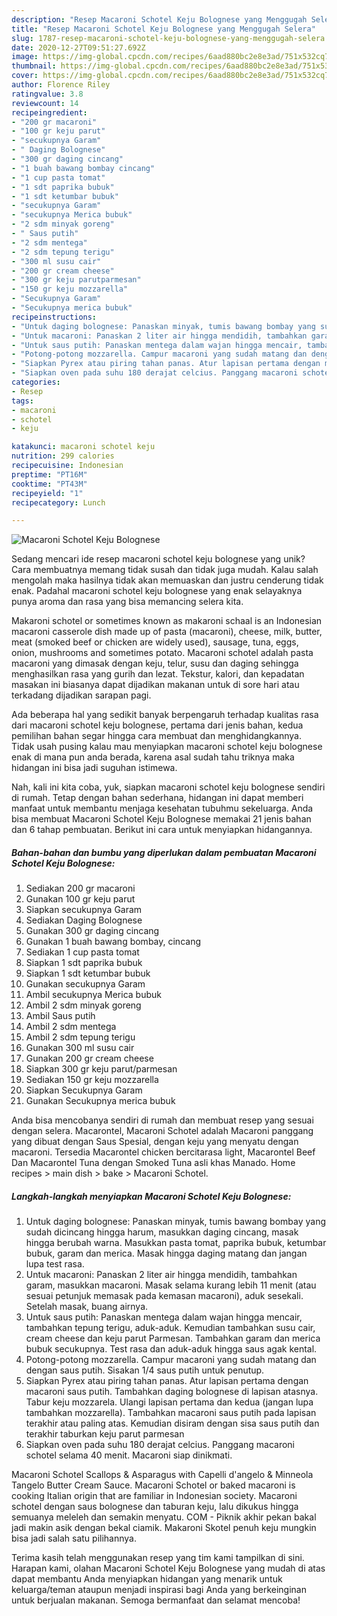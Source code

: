 ```yaml
---
description: "Resep Macaroni Schotel Keju Bolognese yang Menggugah Selera"
title: "Resep Macaroni Schotel Keju Bolognese yang Menggugah Selera"
slug: 1787-resep-macaroni-schotel-keju-bolognese-yang-menggugah-selera
date: 2020-12-27T09:51:27.692Z
image: https://img-global.cpcdn.com/recipes/6aad880bc2e8e3ad/751x532cq70/macaroni-schotel-keju-bolognese-foto-resep-utama.jpg
thumbnail: https://img-global.cpcdn.com/recipes/6aad880bc2e8e3ad/751x532cq70/macaroni-schotel-keju-bolognese-foto-resep-utama.jpg
cover: https://img-global.cpcdn.com/recipes/6aad880bc2e8e3ad/751x532cq70/macaroni-schotel-keju-bolognese-foto-resep-utama.jpg
author: Florence Riley
ratingvalue: 3.8
reviewcount: 14
recipeingredient:
- "200 gr macaroni"
- "100 gr keju parut"
- "secukupnya Garam"
- " Daging Bolognese"
- "300 gr daging cincang"
- "1 buah bawang bombay cincang"
- "1 cup pasta tomat"
- "1 sdt paprika bubuk"
- "1 sdt ketumbar bubuk"
- "secukupnya Garam"
- "secukupnya Merica bubuk"
- "2 sdm minyak goreng"
- " Saus putih"
- "2 sdm mentega"
- "2 sdm tepung terigu"
- "300 ml susu cair"
- "200 gr cream cheese"
- "300 gr keju parutparmesan"
- "150 gr keju mozzarella"
- "Secukupnya Garam"
- "Secukupnya merica bubuk"
recipeinstructions:
- "Untuk daging bolognese: Panaskan minyak, tumis bawang bombay yang sudah dicincang hingga harum, masukkan daging cincang, masak hingga berubah warna. Masukkan pasta tomat, paprika bubuk, ketumbar bubuk, garam dan merica. Masak hingga daging matang dan jangan lupa test rasa."
- "Untuk macaroni: Panaskan 2 liter air hingga mendidih, tambahkan garam, masukkan macaroni. Masak selama kurang lebih 11 menit (atau sesuai petunjuk memasak pada kemasan macaroni), aduk sesekali. Setelah masak, buang airnya."
- "Untuk saus putih: Panaskan mentega dalam wajan hingga mencair, tambahkan tepung terigu, aduk-aduk. Kemudian tambahkan susu cair, cream cheese dan keju parut Parmesan. Tambahkan garam dan merica bubuk secukupnya. Test rasa dan aduk-aduk hingga saus agak kental."
- "Potong-potong mozzarella. Campur macaroni yang sudah matang dan dengan saus putih. Sisakan 1/4 saus putih untuk penutup."
- "Siapkan Pyrex atau piring tahan panas. Atur lapisan pertama dengan macaroni saus putih. Tambahkan daging bolognese di lapisan atasnya. Tabur keju mozzarela. Ulangi lapisan pertama dan kedua (jangan lupa tambahkan mozzarella). Tambahkan macaroni saus putih pada lapisan terakhir atau paling atas. Kemudian disiram dengan sisa saus putih dan terakhir taburkan keju parut parmesan"
- "Siapkan oven pada suhu 180 derajat celcius. Panggang macaroni schotel selama 40 menit. Macaroni siap dinikmati."
categories:
- Resep
tags:
- macaroni
- schotel
- keju

katakunci: macaroni schotel keju 
nutrition: 299 calories
recipecuisine: Indonesian
preptime: "PT16M"
cooktime: "PT43M"
recipeyield: "1"
recipecategory: Lunch

---
```



![Macaroni Schotel Keju Bolognese](https://img-global.cpcdn.com/recipes/6aad880bc2e8e3ad/751x532cq70/macaroni-schotel-keju-bolognese-foto-resep-utama.jpg)

Sedang mencari ide resep macaroni schotel keju bolognese yang unik? Cara membuatnya memang tidak susah dan tidak juga mudah. Kalau salah mengolah maka hasilnya tidak akan memuaskan dan justru cenderung tidak enak. Padahal macaroni schotel keju bolognese yang enak selayaknya punya aroma dan rasa yang bisa memancing selera kita.

Makaroni schotel or sometimes known as makaroni schaal is an Indonesian macaroni casserole dish made up of pasta (macaroni), cheese, milk, butter, meat (smoked beef or chicken are widely used), sausage, tuna, eggs, onion, mushrooms and sometimes potato. Macaroni schotel adalah pasta macaroni yang dimasak dengan keju, telur, susu dan daging sehingga menghasilkan rasa yang gurih dan lezat. Tekstur, kalori, dan kepadatan masakan ini biasanya dapat dijadikan makanan untuk di sore hari atau terkadang dijadikan sarapan pagi.

Ada beberapa hal yang sedikit banyak berpengaruh terhadap kualitas rasa dari macaroni schotel keju bolognese, pertama dari jenis bahan, kedua pemilihan bahan segar hingga cara membuat dan menghidangkannya. Tidak usah pusing kalau mau menyiapkan macaroni schotel keju bolognese enak di mana pun anda berada, karena asal sudah tahu triknya maka hidangan ini bisa jadi suguhan istimewa.


Nah, kali ini kita coba, yuk, siapkan macaroni schotel keju bolognese sendiri di rumah. Tetap dengan bahan sederhana, hidangan ini dapat memberi manfaat untuk membantu menjaga kesehatan tubuhmu sekeluarga. Anda bisa membuat Macaroni Schotel Keju Bolognese memakai 21 jenis bahan dan 6 tahap pembuatan. Berikut ini cara untuk menyiapkan hidangannya.

<!--inarticleads1-->

##### Bahan-bahan dan bumbu yang diperlukan dalam pembuatan Macaroni Schotel Keju Bolognese:

1. Sediakan 200 gr macaroni
1. Gunakan 100 gr keju parut
1. Siapkan secukupnya Garam
1. Sediakan  Daging Bolognese
1. Gunakan 300 gr daging cincang
1. Gunakan 1 buah bawang bombay, cincang
1. Sediakan 1 cup pasta tomat
1. Siapkan 1 sdt paprika bubuk
1. Siapkan 1 sdt ketumbar bubuk
1. Gunakan secukupnya Garam
1. Ambil secukupnya Merica bubuk
1. Ambil 2 sdm minyak goreng
1. Ambil  Saus putih
1. Ambil 2 sdm mentega
1. Ambil 2 sdm tepung terigu
1. Gunakan 300 ml susu cair
1. Gunakan 200 gr cream cheese
1. Siapkan 300 gr keju parut/parmesan
1. Sediakan 150 gr keju mozzarella
1. Siapkan Secukupnya Garam
1. Gunakan Secukupnya merica bubuk


Anda bisa mencobanya sendiri di rumah dan membuat resep yang sesuai dengan selera. Macarontel, Macaroni Schotel adalah Macaroni panggang yang dibuat dengan Saus Spesial, dengan keju yang menyatu dengan macaroni. Tersedia Macarontel chicken bercitarasa light, Macarontel Beef Dan Macarontel Tuna dengan Smoked Tuna asli khas Manado. Home recipes &gt; main dish &gt; bake &gt; Macaroni Schotel. 

<!--inarticleads2-->

##### Langkah-langkah menyiapkan Macaroni Schotel Keju Bolognese:

1. Untuk daging bolognese: Panaskan minyak, tumis bawang bombay yang sudah dicincang hingga harum, masukkan daging cincang, masak hingga berubah warna. Masukkan pasta tomat, paprika bubuk, ketumbar bubuk, garam dan merica. Masak hingga daging matang dan jangan lupa test rasa.
1. Untuk macaroni: Panaskan 2 liter air hingga mendidih, tambahkan garam, masukkan macaroni. Masak selama kurang lebih 11 menit (atau sesuai petunjuk memasak pada kemasan macaroni), aduk sesekali. Setelah masak, buang airnya.
1. Untuk saus putih: Panaskan mentega dalam wajan hingga mencair, tambahkan tepung terigu, aduk-aduk. Kemudian tambahkan susu cair, cream cheese dan keju parut Parmesan. Tambahkan garam dan merica bubuk secukupnya. Test rasa dan aduk-aduk hingga saus agak kental.
1. Potong-potong mozzarella. Campur macaroni yang sudah matang dan dengan saus putih. Sisakan 1/4 saus putih untuk penutup.
1. Siapkan Pyrex atau piring tahan panas. Atur lapisan pertama dengan macaroni saus putih. Tambahkan daging bolognese di lapisan atasnya. Tabur keju mozzarela. Ulangi lapisan pertama dan kedua (jangan lupa tambahkan mozzarella). Tambahkan macaroni saus putih pada lapisan terakhir atau paling atas. Kemudian disiram dengan sisa saus putih dan terakhir taburkan keju parut parmesan
1. Siapkan oven pada suhu 180 derajat celcius. Panggang macaroni schotel selama 40 menit. Macaroni siap dinikmati.


Macaroni Schotel Scallops &amp; Asparagus with Capelli d&#39;angelo &amp; Minneola Tangelo Butter Cream Sauce. Macaroni Schotel or baked macaroni is cooking Italian origin that are familiar in Indonesian society. Macaroni schotel dengan saus bolognese dan taburan keju, lalu dikukus hingga semuanya meleleh dan semakin menyatu. COM - Piknik akhir pekan bakal jadi makin asik dengan bekal ciamik. Makaroni Skotel penuh keju mungkin bisa jadi salah satu pilihannya. 

Terima kasih telah menggunakan resep yang tim kami tampilkan di sini. Harapan kami, olahan Macaroni Schotel Keju Bolognese yang mudah di atas dapat membantu Anda menyiapkan hidangan yang menarik untuk keluarga/teman ataupun menjadi inspirasi bagi Anda yang berkeinginan untuk berjualan makanan. Semoga bermanfaat dan selamat mencoba!
